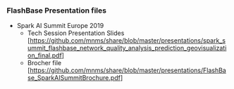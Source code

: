 ### FlashBase Presentation files ###

* Spark AI Summit Europe 2019
  * Tech Session Presentation Slides [https://github.com/mnms/share/blob/master/presentations/spark_summit_flashbase_network_quality_analysis_prediction_geovisualization_final.pdf]
  * Brocher file [https://github.com/mnms/share/blob/master/presentations/FlashBase_SparkAISummitBrochure.pdf]
